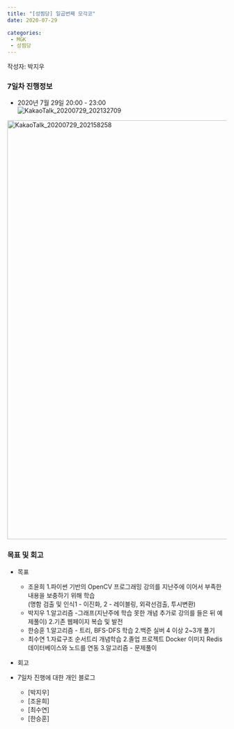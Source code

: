 ```yaml
---
title: "[성찜당] 일곱번째 모각코"
date: 2020-07-29

categories: 
 - MGK
 - 성찜당
--- 
```


작성자: 박지우

### 7일차 진행정보  


+ 2020년 7월 29일 20:00 - 23:00  
![KakaoTalk_20200729_202132709](https://user-images.githubusercontent.com/67006945/88795425-f3b4a780-d1da-11ea-943a-0652e3d18e2c.jpg)


<img width="960" alt="KakaoTalk_20200729_202158258" src="https://user-images.githubusercontent.com/67006945/88795456-0333f080-d1db-11ea-9814-e45c6bd4f224.png">


### 목표 및 회고  
+ 목표  
  - 조윤희
    1.파이썬 기반의 OpenCV 프로그래밍 강의를 지난주에 이어서 부족한 내용을 보충하기 위해 학습  
       (명함 검출 및 인식1 - 이진화, 2 - 레이블링, 외곽선검출, 투시변환)
  - 박지우
    1.알고리즘 -그래프(지난주에 학습 못한 개념 추가로 강의를 들은 뒤 예제풀이)
    2.기존 웹페이지 복습 및 발전
  - 한승훈
    1.알고리즘 - 트리, BFS-DFS 학습
    2.백준 실버 4 이상 2~3개 풀기
  - 최수연
    1.자료구조 순서트리 개념학습
    2.졸업 프로젝트 Docker 이미지 Redis 데이터베이스와 노드를 연동
    3.알고리즘 - 문제풀이

  
    
+ 회고  
  
 
   
   
+ 7일차 진행에 대한 개인 블로그  
  - [박지우]
  - [조윤희] 
  - [최수연] 
  - [한승훈]
